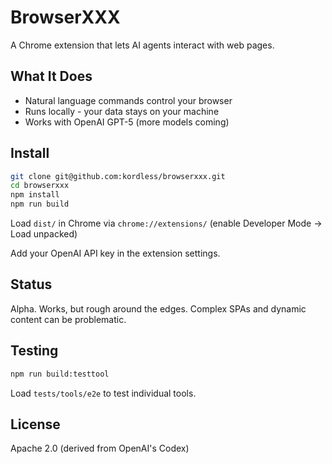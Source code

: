 # BrowserXXX

A Chrome extension that lets AI agents interact with web pages.

## What It Does

- Natural language commands control your browser
- Runs locally - your data stays on your machine
- Works with OpenAI GPT-5 (more models coming)

## Install
```bash
git clone git@github.com:kordless/browserxxx.git
cd browserxxx
npm install
npm run build
```

Load `dist/` in Chrome via `chrome://extensions/` (enable Developer Mode → Load unpacked)

Add your OpenAI API key in the extension settings.

## Status

Alpha. Works, but rough around the edges. Complex SPAs and dynamic content can be problematic.

## Testing
```bash
npm run build:testtool
```

Load `tests/tools/e2e` to test individual tools.

## License

Apache 2.0 (derived from OpenAI's Codex)
